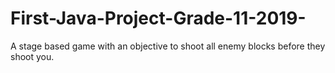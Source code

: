 # First-Java-Project-Grade-11-2019-
A stage based game with an objective to shoot all enemy blocks before they shoot you. 
